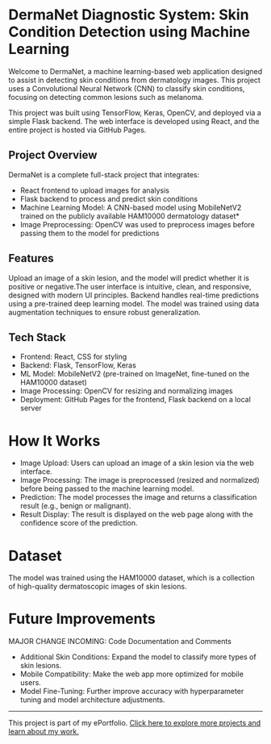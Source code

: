 # DermaNet Diagnostic System: Skin Condition Detection using Machine Learning
Welcome to DermaNet, a machine learning-based web application designed to assist in detecting skin conditions from dermatology images. This project uses a Convolutional Neural Network (CNN) to classify skin conditions, focusing on detecting common lesions such as melanoma.

This project was built using TensorFlow, Keras, OpenCV, and deployed via a simple Flask backend. The web interface is developed using React, and the entire project is hosted via GitHub Pages.

## Project Overview
DermaNet is a complete full-stack project that integrates:

* React frontend to upload images for analysis
* Flask backend to process and predict skin conditions
* Machine Learning Model: A CNN-based model using MobileNetV2 trained on the publicly available HAM10000 dermatology dataset*
* Image Preprocessing: OpenCV was used to preprocess images before passing them to the model for predictions

## Features

Upload an image of a skin lesion, and the model will predict whether it is positive or negative.The user interface is intuitive, clean, and responsive, designed with modern UI principles. Backend handles real-time predictions using a pre-trained deep learning model. The model was trained using data augmentation techniques to ensure robust generalization.

## Tech Stack

* Frontend: React, CSS for styling
* Backend: Flask, TensorFlow, Keras
* ML Model: MobileNetV2 (pre-trained on ImageNet, fine-tuned on the HAM10000 dataset)
* Image Processing: OpenCV for resizing and normalizing images
* Deployment: GitHub Pages for the frontend, Flask backend on a local server

# How It Works

* Image Upload: Users can upload an image of a skin lesion via the web interface.
* Image Processing: The image is preprocessed (resized and normalized) before being passed to the machine learning model.
* Prediction: The model processes the image and returns a classification result (e.g., benign or malignant).
* Result Display: The result is displayed on the web page along with the confidence score of the prediction.

# Dataset

The model was trained using the HAM10000 dataset, which is a collection of high-quality dermatoscopic images of skin lesions. 

# Future Improvements

MAJOR CHANGE INCOMING: Code Documentation and Comments

* Additional Skin Conditions: Expand the model to classify more types of skin lesions.
* Mobile Compatibility: Make the web app more optimized for mobile users.
* Model Fine-Tuning: Further improve accuracy with hyperparameter tuning and model architecture adjustments.

---

This project is part of my ePortfolio. [Click here to explore more projects and learn about my work.](https://github.com/dylanpatel78/dylan-patel-ePortfolio)

